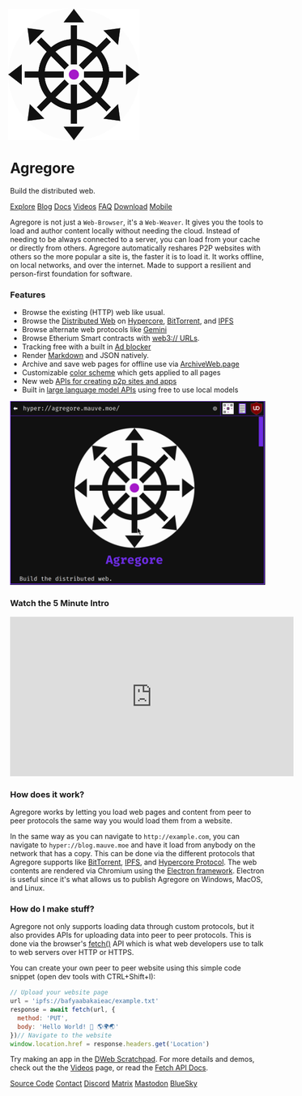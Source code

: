 <style>
.agregore-logo {
  width: 50%;
  animation-name: pulse;
  animation-duration: 1.5s;
  animation-timing-function: linear;
  animation-direction: alternate;
  animation-iteration-count: infinite;
  animation-play-state: running;
}
@keyframes pulse {
  0% {
    transform: scale(1);
  }
  100% {
    transform: scale(1.05);
  }
}
</style>

<img class="agregore-logo" title="Agregore Logo. Eight arrows pointing out with an eye in the center." src="./icon.svg">

# Agregore

Build the distributed web.

[Explore](./explore)
[Blog](./blog/)
[Docs](./docs/)
[Videos](./videos)
[FAQ](./faq)
[Download](https://github.com/AgregoreWeb/agregore-browser/releases/latest)
[Mobile](https://github.com/AgregoreWeb/agregore-mobile/)

Agregore is not just a `Web-Browser`, it's a `Web-Weaver`.
It gives you the tools to load and author content locally without needing the cloud.
Instead of needing to be always connected to a server, you can load from your cache or directly from others.
Agregore automatically reshares P2P websites with others so the more popular a site is, the faster it is to load it.
It works offline, on local networks, and over the internet.
Made to support a resilient and person-first foundation for software.

### Features

- Browse the existing (HTTP) web like usual.
- Browse the [Distributed Web](https://getdweb.net/) on [Hypercore](https://github.com/hypercore-protocol), [BitTorrent](http://bittorrent.org/introduction.html), and [IPFS](https://ipfs.tech/)
- Browse alternate web protocols like [Gemini](https://geminiprotocol.net/)
- Browse Etherium Smart contracts with [web3:// URLs](https://docs.web3url.io/).
- Tracking free with a built in [Ad blocker](https://ublockorigin.com/)
- Render [Markdown](https://www.markdownguide.org/basic-syntax/) and JSON natively.
- Archive and save web pages for offline use via [ArchiveWeb.page](https://archiveweb.page/)
- Customizable [color scheme](/docs/theming) which gets applied to all pages
- New web [APIs for creating p2p sites and apps](/docs/#protocols)
- Built in [large language model APIs](/docs/ai) using free to use local models

![Screenshot showing Agregore Browser loading a hyper:// URL](screenshot.png)

### Watch the 5 Minute Intro

<iframe width="560" height="315" src="https://archive.org/embed/dweb-meetup-dec-2020-dweb-lightning-talks?start=4212" title="Agregore 4 minute intro" frameborder="0" allow="accelerometer; autoplay; clipboard-write; encrypted-media; gyroscope; picture-in-picture" allowfullscreen></iframe>

### How does it work?

Agregore works by letting you load web pages and content from peer to peer protocols the same way you would load them from a website.

In the same way as you can navigate to `http://example.com`, you can navigate to `hyper://blog.mauve.moe` and have it load from anybody on the network that has a copy.
This can be done via the different protocols that Agregore supports like [BitTorrent](https://github.com/AgregoreWeb/agregore-markdown-site-generator), [IPFS](https://ipfs.io), and [Hypercore Protocol](https://github.com/AgregoreWeb/agregore-markdown-site-generator).
The web contents are rendered via Chromium using the [Electron framework](https://www.electronjs.org/).
Electron is useful since it's what allows us to publish Agregore on Windows, MacOS, and Linux.

### How do I make stuff?

Agregore not only supports loading data through custom protocols, but it also provides APIs for uploading data into peer to peer protocols.
This is done via the browser's [fetch()](https://developer.mozilla.org/en-US/docs/Web/API/WindowOrWorkerGlobalScope/fetch) API which is what web developers use to talk to web servers over HTTP or HTTPS.

You can create your own peer to peer website using this simple code snippet (open dev tools with CTRL+Shift+I):

```javascript
// Upload your website page
url = 'ipfs://bafyaabakaieac/example.txt'
response = await fetch(url, {
  method: 'PUT',
  body: 'Hello World! 👋 🌎🌍🌏'
})// Navigate to the website
window.location.href = response.headers.get('Location')
```

Try making an app in the [DWeb Scratchpad](/apps/scratchpad.html). For more details and demos, check out the the [Videos](videos.html) page, or read the [Fetch API Docs](https://github.com/AgregoreWeb/agregore-browser/tree/master/docs).

[Source Code](https://github.com/AgregoreWeb/agregore-browser)
[Contact](mailto:agregore@mauve.moe)
[Discord](https://discord.gg/QMthd4Y)
[Matrix](https://matrix.to/#/#agregore:mauve.moe)
[Mastodon](https://mastodon.mauve.moe/@agregore)
[BlueSky](https://bsky.app/profile/agregore.mauve.moe)
